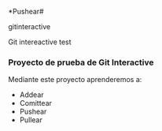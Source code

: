 *Pushear# 

gitinteractive

Git intereactive test

### Proyecto de prueba de Git Interactive

Mediante este proyecto aprenderemos a:

* Addear
* Comittear
* Pushear
* Pullear
